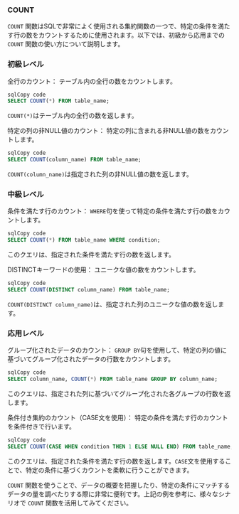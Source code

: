 ### COUNT

`COUNT` 関数はSQLで非常によく使用される集約関数の一つで、特定の条件を満たす行の数をカウントするために使用されます。以下では、初級から応用までの `COUNT` 関数の使い方について説明します。

### 初級レベル

全行のカウント：
テーブル内の全行の数をカウントします。

```sql
sqlCopy code
SELECT COUNT(*) FROM table_name;

```

`COUNT(*)`はテーブル内の全行の数を返します。

特定の列の非NULL値のカウント：
特定の列に含まれる非NULL値の数をカウントします。

```sql
sqlCopy code
SELECT COUNT(column_name) FROM table_name;

```

`COUNT(column_name)`は指定された列の非NULL値の数を返します。

### 中級レベル

条件を満たす行のカウント：
`WHERE`句を使って特定の条件を満たす行の数をカウントします。

```sql
sqlCopy code
SELECT COUNT(*) FROM table_name WHERE condition;

```

このクエリは、指定された条件を満たす行の数を返します。

DISTINCTキーワードの使用：
ユニークな値の数をカウントします。

```sql
sqlCopy code
SELECT COUNT(DISTINCT column_name) FROM table_name;

```

`COUNT(DISTINCT column_name)`は、指定された列のユニークな値の数を返します。

### 応用レベル

グループ化されたデータのカウント：
`GROUP BY`句を使用して、特定の列の値に基づいてグループ化されたデータの行数をカウントします。

```sql
sqlCopy code
SELECT column_name, COUNT(*) FROM table_name GROUP BY column_name;

```

このクエリは、指定された列に基づいてグループ化された各グループの行数を返します。

条件付き集約のカウント（CASE文を使用）：
特定の条件を満たす行のカウントを条件付きで行います。

```sql
sqlCopy code
SELECT COUNT(CASE WHEN condition THEN 1 ELSE NULL END) FROM table_name;

```

このクエリは、指定された条件を満たす行の数を返します。`CASE`文を使用することで、特定の条件に基づくカウントを柔軟に行うことができます。

`COUNT` 関数を使うことで、データの概要を把握したり、特定の条件にマッチするデータの量を調べたりする際に非常に便利です。上記の例を参考に、様々なシナリオで `COUNT` 関数を活用してみてください。